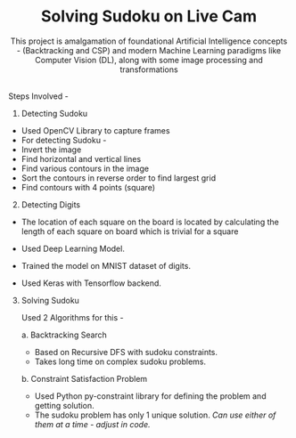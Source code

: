 <center><h1>Solving Sudoku on Live Cam</h1></center>

<center>This project is amalgamation of foundational Artificial Intelligence concepts - (Backtracking and CSP) and modern Machine Learning paradigms like Computer Vision (DL), along with some image processing and transformations</center>
<br/>

Steps Involved - 


 1. Detecting Sudoku
 
 - Used OpenCV Library to capture frames
 - For detecting Sudoku - 
 -  Invert the image
 -  Find horizontal and vertical lines
 -  Find various contours in the image
 -  Sort the contours in reverse order to find largest grid
 -  Find contours with 4 points (square)
 
 2. Detecting Digits
 
  - The location of each square on the board is located by calculating the length of each square on board which is trivial for a square

  - Used Deep Learning Model.
  - Trained the model on MNIST dataset of digits.
  - Used Keras with Tensorflow backend.
  
3. Solving Sudoku

    Used 2 Algorithms for this - 
    
    a. Backtracking Search 
    - Based on Recursive DFS with sudoku constraints.
    - Takes long time on complex sudoku problems.

    b. Constraint Satisfaction Problem
     - Used Python py-constraint library for defining the problem and getting solution.
     - The sudoku problem has only 1 unique solution.
        *Can use either of them at a time - adjust in code.*



